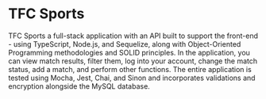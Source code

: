 # TFC Sports
TFC Sports a full-stack application with an API built to support the front-end - using TypeScript, Node.js, and Sequelize, along with Object-Oriented Programming methodologies and SOLID principles. In the application, you can view match results, filter them, log into your account, change the match status, add a match, and perform other functions. The entire application is tested using Mocha, Jest, Chai, and Sinon and incorporates validations and encryption alongside the MySQL database.
